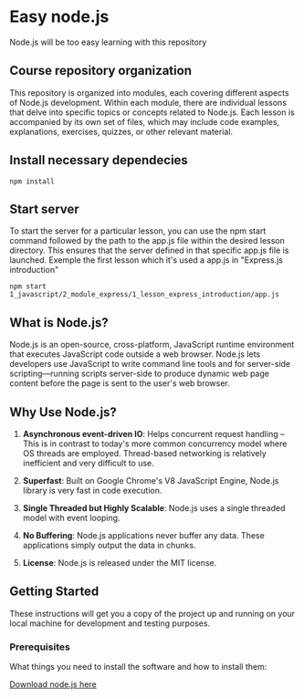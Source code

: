 # Easy node.js

Node.js will be too easy learning with this repository

## Course repository organization

This repository is organized into modules, each covering different aspects of Node.js development. Within each module, there are individual lessons that delve into specific topics or concepts related to Node.js. Each lesson is accompanied by its own set of files, which may include code examples, explanations, exercises, quizzes, or other relevant material.

## Install necessary dependecies

```npm install ```

## Start server

To start the server for a particular lesson, you can use the npm start command followed by the path to the app.js file within the desired lesson directory. This ensures that the server defined in that specific app.js file is launched. Exemple the first lesson which it's used a app.js in "Express.js introduction"

```npm start 1_javascript/2_module_express/1_lesson_express_introduction/app.js```

## What is Node.js?

Node.js is an open-source, cross-platform, JavaScript runtime environment that executes JavaScript code outside a web browser. Node.js lets developers use JavaScript to write command line tools and for server-side scripting—running scripts server-side to produce dynamic web page content before the page is sent to the user's web browser.

## Why Use Node.js?

1. **Asynchronous event-driven IO**: Helps concurrent request handling – This is in contrast to today's more common concurrency model where OS threads are employed. Thread-based networking is relatively inefficient and very difficult to use.

2. **Superfast**: Built on Google Chrome's V8 JavaScript Engine, Node.js library is very fast in code execution.

3. **Single Threaded but Highly Scalable**: Node.js uses a single threaded model with event looping.

4. **No Buffering**: Node.js applications never buffer any data. These applications simply output the data in chunks.

5. **License**: Node.js is released under the MIT license.

## Getting Started

These instructions will get you a copy of the project up and running on your local machine for development and testing purposes.

### Prerequisites

What things you need to install the software and how to install them:

<a href="https://nodejs.org/en/download">Download node.js here</a>
